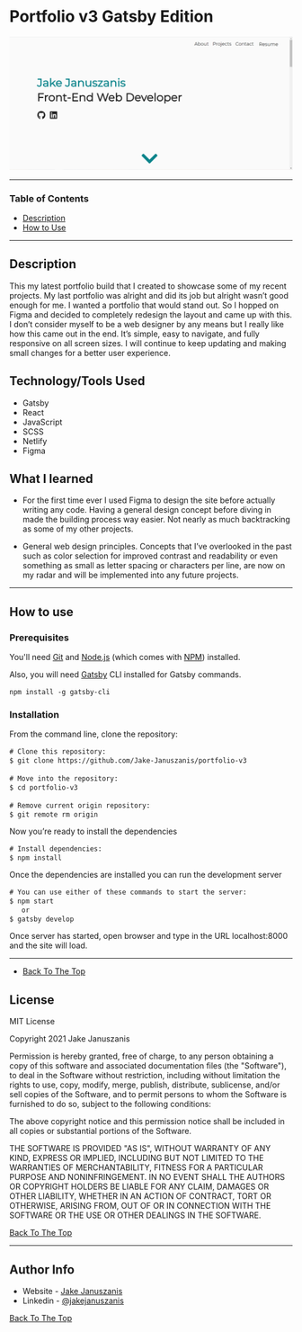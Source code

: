 

# Portfolio v3 Gatsby Edition

<img src="src/styles/images/readme-portfolio-img.png">

---

### Table of Contents

- [Description](#description)
- [How to Use](#how-to-use)

---

## Description

This my latest portfolio build that I created to showcase some of my recent projects. My last portfolio was alright and did its job but alright wasn’t good enough for me. I wanted a portfolio that would stand out. So I hopped on Figma and decided to completely redesign the layout and came up with this. I don’t consider myself to be a web designer by any means but I really like how this came out in the end. It’s simple, easy to navigate, and fully responsive on all screen sizes. I will continue to keep updating and making small changes for a better user experience. 

## Technology/Tools Used

- Gatsby
- React
- JavaScript
- SCSS
- Netlify
- Figma

## What I learned 

- For the first time ever I used Figma to design the site before actually writing any code. Having a general design concept before diving in made the building process way easier. Not nearly as much backtracking as some of my other projects.

- General web design principles. Concepts that I’ve overlooked in the past such as color selection for improved contrast and readability or even something as small as letter spacing or characters per line, are now on my radar and will be implemented into any future projects.

---

 ## How to use

 ### Prerequisites

 You'll need [Git](https://git-scm.com/) and [Node.js](https://nodejs.org/en/download/) (which comes with [NPM](https://www.npmjs.com/)) installed.
 
 Also, you will need [Gatsby](https://www.gatsbyjs.com/) CLI installed for Gatsby commands.
 ```
npm install -g gatsby-cli
 ```
 ### Installation
From the command line, clone the repository:
 ```
 # Clone this repository:
 $ git clone https://github.com/Jake-Januszanis/portfolio-v3

 # Move into the repository:
 $ cd portfolio-v3

 # Remove current origin repository:
 $ git remote rm origin 

 ```

 Now you’re ready to install the dependencies
 ```
# Install dependencies:
$ npm install
 ```

 Once the dependencies are installed you can run the development server
 ```
 # You can use either of these commands to start the server:
 $ npm start
    or 
 $ gatsby develop
 ```

 Once server has started, open browser and type in the URL localhost:8000 and the site will load.

---
 - [Back To The Top](#portfolio-v3-gatsby-edition)

 ## License 

 MIT License 

 Copyright 2021 Jake Januszanis

Permission is hereby granted, free of charge, to any person obtaining a copy of this software and associated documentation files (the "Software"), to deal in the Software without restriction, including without limitation the rights to use, copy, modify, merge, publish, distribute, sublicense, and/or sell copies of the Software, and to permit persons to whom the Software is furnished to do so, subject to the following conditions:

The above copyright notice and this permission notice shall be included in all copies or substantial portions of the Software.

THE SOFTWARE IS PROVIDED "AS IS", WITHOUT WARRANTY OF ANY KIND, EXPRESS OR IMPLIED, INCLUDING BUT NOT LIMITED TO THE WARRANTIES OF MERCHANTABILITY, FITNESS FOR A PARTICULAR PURPOSE AND NONINFRINGEMENT. IN NO EVENT SHALL THE AUTHORS OR COPYRIGHT HOLDERS BE LIABLE FOR ANY CLAIM, DAMAGES OR OTHER LIABILITY, WHETHER IN AN ACTION OF CONTRACT, TORT OR OTHERWISE, ARISING FROM, OUT OF OR IN CONNECTION WITH THE SOFTWARE OR THE USE OR OTHER DEALINGS IN THE SOFTWARE.

[Back To The Top](#portfolio-v3-gatsby-edition)

---

## Author Info 

- Website - [Jake Januszanis](http://jakejanuszanis.com)
- Linkedin - [@jakejanuszanis](https://www.linkedin.com/in/jake-januszanis/)

[Back To The Top](#portfolio-v3-gatsby-edition)
